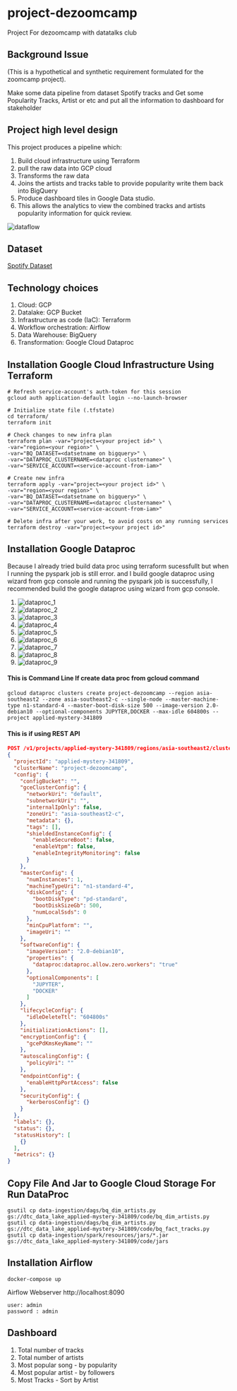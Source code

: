 # project-dezoomcamp
Project For dezoomcamp with datatalks club



## Background Issue 
(This is a hypothetical and synthetic requirement formulated for the zoomcamp project).

Make some data pipeline from dataset Spotify tracks and Get some Popularity Tracks, Artist or etc and put all the information to dashboard for stakeholder 

## Project high level design
This project produces a pipeline which:

1. Build cloud infrastructure using Terraform 
2. pull the raw data into GCP cloud
3. Transforms the raw data 
4. Joins the artists and tracks table to provide popularity write them back into BigQuery
5. Produce dashboard tiles in Google Data studio.
6. This allows the analytics to view the combined tracks and artists popularity information for quick review.

![dataflow](https://github.com/febridev/project-dezoomcamp/blob/main/screenshoot/flow_project_de_zoomcamp.jpg)

## Dataset
[Spotify Dataset](https://www.kaggle.com/yamaerenay/spotify-dataset-19212020-600k-tracks?select=tracks.csv)

## Technology choices
1. Cloud: GCP
2. Datalake: GCP Bucket
3. Infrastructure as code (IaC): Terraform 
4. Workflow orchestration: Airflow 
5. Data Warehouse: BigQuery 
6. Transformation: Google Cloud Dataproc

## Installation Google Cloud Infrastructure Using Terraform

```shell
# Refresh service-account's auth-token for this session
gcloud auth application-default login --no-launch-browser

# Initialize state file (.tfstate)
cd terraform/
terraform init

# Check changes to new infra plan
terraform plan -var="project=<your project id>" \
-var="region=<your region>" \
-var="BQ_DATASET=<datsetname on bigquery>" \
-var="DATAPROC_CLUSTERNAME=<dataproc clustername>" \
-var="SERVICE_ACCOUNT=<service-account-from-iam>"
```

```shell
# Create new infra
terraform apply -var="project=<your project id>" \
-var="region=<your region>" \
-var="BQ_DATASET=<datsetname on bigquery>" \
-var="DATAPROC_CLUSTERNAME=<dataproc clustername>" \
-var="SERVICE_ACCOUNT=<service-account-from-iam>"

```

```shell
# Delete infra after your work, to avoid costs on any running services
terraform destroy -var="project=<your project id>" 
```
## Installation Google Dataproc
Because I already tried build data proc using terraform sucessfullt but when I running the pyspark job is still error. and I build google dataproc using wizard from gcp console and running the pyspark job is successfully, I recommended build the google dataproc using wizard from gcp console.

1. ![dataproc_1](https://github.com/febridev/project-dezoomcamp/blob/main/screenshoot/dataproc_1.jpg)
2. ![dataproc_2](https://github.com/febridev/project-dezoomcamp/blob/main/screenshoot/dataproc_2.jpg)
3. ![dataproc_3](https://github.com/febridev/project-dezoomcamp/blob/main/screenshoot/dataproc_3.jpg)
4. ![dataproc_4](https://github.com/febridev/project-dezoomcamp/blob/main/screenshoot/dataproc_4.jpg)
5. ![dataproc_5](https://github.com/febridev/project-dezoomcamp/blob/main/screenshoot/dataproc_5.jpg)
6. ![dataproc_6](https://github.com/febridev/project-dezoomcamp/blob/main/screenshoot/dataproc_6.jpg)
7. ![dataproc_7](https://github.com/febridev/project-dezoomcamp/blob/main/screenshoot/dataproc_7.jpg)
8. ![dataproc_8](https://github.com/febridev/project-dezoomcamp/blob/main/screenshoot/dataproc_8.jpg)
9. ![dataproc_9](https://github.com/febridev/project-dezoomcamp/blob/main/screenshoot/dataproc_9.jpg)

#### This is Command Line If create data proc from gcloud command 
```shell
gcloud dataproc clusters create project-dezoomcamp --region asia-southeast2 --zone asia-southeast2-c --single-node --master-machine-type n1-standard-4 --master-boot-disk-size 500 --image-version 2.0-debian10 --optional-components JUPYTER,DOCKER --max-idle 604800s --project applied-mystery-341809
```

#### This is if using REST API
```json
POST /v1/projects/applied-mystery-341809/regions/asia-southeast2/clusters/
{
  "projectId": "applied-mystery-341809",
  "clusterName": "project-dezoomcamp",
  "config": {
    "configBucket": "",
    "gceClusterConfig": {
      "networkUri": "default",
      "subnetworkUri": "",
      "internalIpOnly": false,
      "zoneUri": "asia-southeast2-c",
      "metadata": {},
      "tags": [],
      "shieldedInstanceConfig": {
        "enableSecureBoot": false,
        "enableVtpm": false,
        "enableIntegrityMonitoring": false
      }
    },
    "masterConfig": {
      "numInstances": 1,
      "machineTypeUri": "n1-standard-4",
      "diskConfig": {
        "bootDiskType": "pd-standard",
        "bootDiskSizeGb": 500,
        "numLocalSsds": 0
      },
      "minCpuPlatform": "",
      "imageUri": ""
    },
    "softwareConfig": {
      "imageVersion": "2.0-debian10",
      "properties": {
        "dataproc:dataproc.allow.zero.workers": "true"
      },
      "optionalComponents": [
        "JUPYTER",
        "DOCKER"
      ]
    },
    "lifecycleConfig": {
      "idleDeleteTtl": "604800s"
    },
    "initializationActions": [],
    "encryptionConfig": {
      "gcePdKmsKeyName": ""
    },
    "autoscalingConfig": {
      "policyUri": ""
    },
    "endpointConfig": {
      "enableHttpPortAccess": false
    },
    "securityConfig": {
      "kerberosConfig": {}
    }
  },
  "labels": {},
  "status": {},
  "statusHistory": [
    {}
  ],
  "metrics": {}
}
```

## Copy File And Jar to Google Cloud Storage For Run DataProc

```shell
gsutil cp data-ingestion/dags/bq_dim_artists.py gs://dtc_data_lake_applied-mystery-341809/code/bq_dim_artists.py
gsutil cp data-ingestion/dags/bq_dim_artists.py gs://dtc_data_lake_applied-mystery-341809/code/bq_fact_tracks.py
gsutil cp data-ingestion/spark/resources/jars/*.jar gs://dtc_data_lake_applied-mystery-341809/code/jars

```
## Installation Airflow

```shell
docker-compose up 
```

Airflow Webserver
http://localhost:8090

```shell
user: admin
password : admin
```




## Dashboard
1. Total number of tracks
2. Total number of artists
3. Most popular song - by popularity
4. Most popular artist - by followers
5. Most Tracks - Sort by Artist